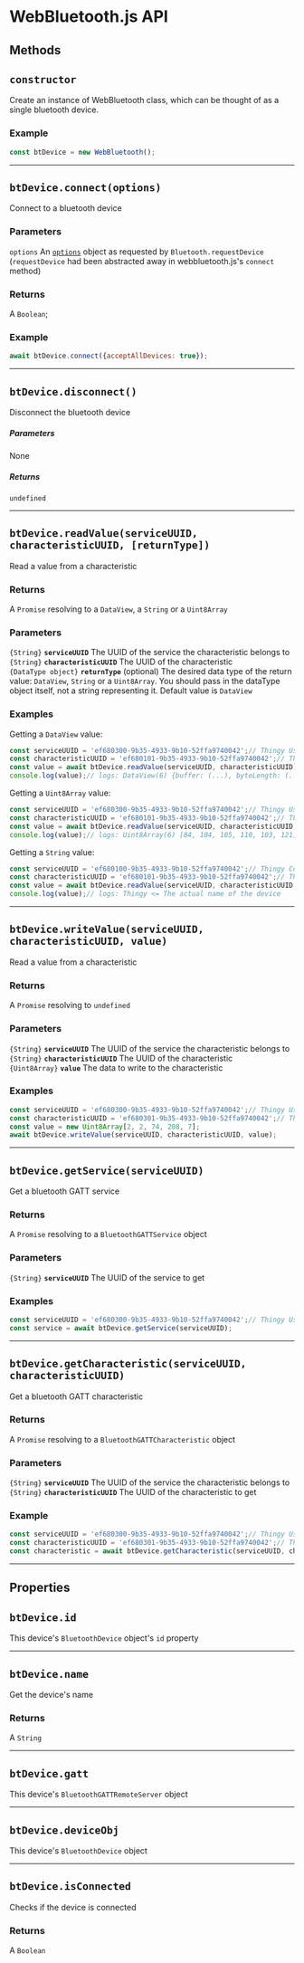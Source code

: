 # WebBluetooth.js API #

## Methods

## `constructor`

Create an instance of WebBluetooth class, which can be thought of as a single bluetooth device.

### Example
```javascript
const btDevice = new WebBluetooth();
```

---

## `btDevice.connect(options)`

Connect to a bluetooth device

### Parameters

`options` An [`options`](https://developer.mozilla.org/en-US/docs/Web/API/Bluetooth/requestDevice#Parameters) object as requested by `Bluetooth.requestDevice` (`requestDevice` had been abstracted away in webbluetooth.js's `connect` method)

### Returns

A `Boolean`;



### Example
```javascript
await btDevice.connect({acceptAllDevices: true});
```

---

## `btDevice.disconnect()`

Disconnect the bluetooth device

##### Parameters

None

##### Returns

`undefined`

---


## `btDevice.readValue(serviceUUID, characteristicUUID, [returnType])`
Read a value from a characteristic

### Returns

A `Promise` resolving to a `DataView`, a `String` or a `Uint8Array`

### Parameters

`{String}` **`serviceUUID`** The UUID of the service the characteristic belongs to  
`{String}` **`characteristicUUID`** The UUID of the characteristic  
`{DataType object}` **`returnType`** (optional) The desired data type of the return value: `DataView`, `String` or a `Uint8Array`. You should pass in the dataType object itself, not a string representing it. Default value is `DataView`

### Examples

Getting a `DataView` value:

```javascript
const serviceUUID = 'ef680300-9b35-4933-9b10-52ffa9740042';// Thingy User Interface Service
const characteristicUUID = 'ef680101-9b35-4933-9b10-52ffa9740042';// Thingy Name characteristic
const value = await btDevice.readValue(serviceUUID, characteristicUUID);
console.log(value);// logs: DataView(6) {buffer: (...), byteLength: (...), byteOffset: (...)} <= The original DataView returned by the Web Bluetooth API
```

Getting a `Uint8Array` value:

```javascript
const serviceUUID = 'ef680300-9b35-4933-9b10-52ffa9740042';// Thingy User Interface Service
const characteristicUUID = 'ef680101-9b35-4933-9b10-52ffa9740042';// Thingy Name characteristic
const value = await btDevice.readValue(serviceUUID, characteristicUUID, Uint8Array);
console.log(value);// logs: Uint8Array(6) [84, 104, 105, 110, 103, 121] <= values representing name's characters
```

Getting a `String` value:

```javascript
const serviceUUID = 'ef680100-9b35-4933-9b10-52ffa9740042';// Thingy Configuration Service
const characteristicUUID = 'ef680101-9b35-4933-9b10-52ffa9740042';// Thingy Name characteristic
const value = await btDevice.readValue(serviceUUID, characteristicUUID, String);
console.log(value);// logs: Thingy <= The actual name of the device
```

---

## `btDevice.writeValue(serviceUUID, characteristicUUID, value)`

Read a value from a characteristic

### Returns

A `Promise` resolving to `undefined`

### Parameters

`{String}` **`serviceUUID`** The UUID of the service the characteristic belongs to  
`{String}` **`characteristicUUID`** The UUID of the characteristic  
`{Uint8Array}` **`value`** The data to write to the characteristic

### Examples

```javascript
const serviceUUID = 'ef680300-9b35-4933-9b10-52ffa9740042';// Thingy User Interface Service
const characteristicUUID = 'ef680301-9b35-4933-9b10-52ffa9740042';// Thingy Name characteristic
const value = new Uint8Array[2, 2, 74, 208, 7];
await btDevice.writeValue(serviceUUID, characteristicUUID, value);
```

---

## `btDevice.getService(serviceUUID)`

Get a bluetooth GATT service

### Returns

A `Promise` resolving to a `BluetoothGATTService` object

### Parameters

`{String}` **`serviceUUID`** The UUID of the service to get

### Examples

```javascript
const serviceUUID = 'ef680300-9b35-4933-9b10-52ffa9740042';// Thingy User Interface Service
const service = await btDevice.getService(serviceUUID);
```

---

## `btDevice.getCharacteristic(serviceUUID, characteristicUUID)`

Get a bluetooth GATT characteristic

### Returns

A `Promise` resolving to a `BluetoothGATTCharacteristic` object

### Parameters

`{String}` **`serviceUUID`** The UUID of the service the characteristic belongs to  
`{String}` **`characteristicUUID`** The UUID of the characteristic to get

### Example

```javascript
const serviceUUID = 'ef680300-9b35-4933-9b10-52ffa9740042';// Thingy User Interface Service
const characteristicUUID = 'ef680301-9b35-4933-9b10-52ffa9740042';// Thingy Name characteristic
const characteristic = await btDevice.getCharacteristic(serviceUUID, characteristicUUID);
```

---

## Properties

## `btDevice.id`

This device's `BluetoothDevice` object's `id` property

---

## `btDevice.name`

Get the device's name

### Returns

A `String`

---

## `btDevice.gatt`

This device's `BluetoothGATTRemoteServer` object

---

## `btDevice.deviceObj`

This device's `BluetoothDevice` object

---

## `btDevice.isConnected`

Checks if the device is connected

### Returns

A `Boolean`